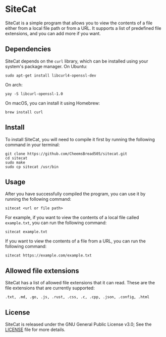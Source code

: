 # SiteCat

SiteCat is a simple program that allows you to view the contents of a file either from a local file path or from a URL. It supports a list of predefined file extensions, and you can add more if you want.

## Dependencies

SiteCat depends on the `curl` library, which can be installed using your system's package manager.
On Ubuntu:

    sudo apt-get install libcurl4-openssl-dev
On arch:

    yay -S libcurl-openssl-1.0
On macOS, you can install it using Homebrew:

    brew install curl


## Install

To install SiteCat, you will need to compile it first by running the following command in your terminal:

    git clone https://github.com/CheemsBread505/sitecat.git
    cd sitecat
    sudo make
    sudo cp sitecat /usr/bin
## Usage
After you have successfully compiled the program, you can use it by running the following command:

    sitecat <url or file path>
For example, if you want to view the contents of a local file called `example.txt`, you can run the following command:

    sitecat example.txt
If you want to view the contents of a file from a URL, you can run the following command:

    sitecat https://example.com/example.txt
## Allowed file extensions

SiteCat has a list of allowed file extensions that it can read. These are the file extensions that are currently supported:

    .txt, .md, .go, .js, .rust, .css, .c, .cpp, .json, .config, .html

## License

SiteCat is released under the GNU General Public License v3.0; See the [LICENSE](https://github.com/CheemsBread505/sitecat/blob/main/LICENSE) file for more details.
